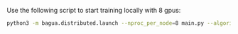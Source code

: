 Use the following script to start training locally with 8 gpus:

```bash
python3 -m bagua.distributed.launch --nproc_per_node=8 main.py --algorithm allreduce
```
